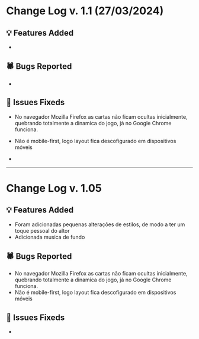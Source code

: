 # Change Log v. 1.1 (27/03/2024)

## 💡 Features Added

- 
  

## 🕷️ Bugs Reported

- 


## 🔧 Issues Fixeds

- No navegador Mozilla Firefox as cartas não ficam ocultas inicialmente, quebrando totalmente a dinamica do jogo, já no Google Chrome funciona.

- Não é mobile-first, logo layout fica descofigurado em dispositivos móveis
  
- 




---------------------------------------------------------------------------

# Change Log v. 1.05

## 💡 Features Added

- Foram adicionadas pequenas alterações de estilos, de modo a ter um toque pessoal do altor
- Adicionada musica de fundo
  

## 🕷️ Bugs Reported

- No navegador Mozilla Firefox as cartas não ficam ocultas inicialmente, quebrando totalmente a dinamica do jogo, já no Google Chrome funciona.
- Não é mobile-first, logo layout fica descofigurado em dispositivos móveis


## 🔧 Issues Fixeds

-
